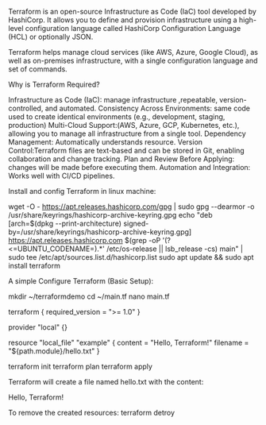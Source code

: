 
Terraform is an open-source Infrastructure as Code (IaC) tool developed by HashiCorp. 
It allows you to define and provision infrastructure using a high-level configuration language called HashiCorp Configuration Language (HCL) or optionally JSON.

Terraform helps manage cloud services (like AWS, Azure, Google Cloud), as well as on-premises infrastructure,
with a single configuration language and set of commands.

Why is Terraform Required?

Infrastructure as Code (IaC): manage infrastructure ,repeatable, version-controlled, and automated.
Consistency Across Environments: same code used to create identical environments (e.g., development, staging, production)
Multi-Cloud Support:(AWS, Azure, GCP, Kubernetes, etc.), allowing you to manage all infrastructure from a single tool.
Dependency Management: Automatically understands resource.
Version Control:Terraform files are text-based and can be stored in Git, enabling collaboration and change tracking.
Plan and Review Before Applying: changes will be made before executing them.
Automation and Integration: Works well with CI/CD pipelines.

Install and config Terraform in linux machine:

wget -O - https://apt.releases.hashicorp.com/gpg | sudo gpg --dearmor -o /usr/share/keyrings/hashicorp-archive-keyring.gpg
echo "deb [arch=$(dpkg --print-architecture) signed-by=/usr/share/keyrings/hashicorp-archive-keyring.gpg] https://apt.releases.hashicorp.com $(grep -oP '(?<=UBUNTU_CODENAME=).*' /etc/os-release || lsb_release -cs) main" | sudo tee /etc/apt/sources.list.d/hashicorp.list
sudo apt update && sudo apt install terraform

A simple Configure Terraform (Basic Setup):

mkdir ~/terraformdemo
cd ~/main.tf
nano main.tf

terraform {
  required_version = ">= 1.0"
}

provider "local" {}

resource "local_file" "example" {
  content  = "Hello, Terraform!"
  filename = "${path.module}/hello.txt"
}

terraform init
terraform plan
terraform apply

Terraform will create a file named hello.txt with the content:

Hello, Terraform!

To remove the created resources:
 terraform detroy
